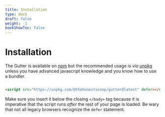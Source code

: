 ```yaml
---
title: Installation
type: docs
draft: false
weight: -1
bookShowToc: false
---
```



# **Installation**

The Gutter is available on [npm](https://www.npmjs.com/package/@thehonestscoop/gutter) but the recommended usage is _via_ [unpkg](https://unpkg.com/) unless you have advanced javascript knowledge and you know how to use a bundler.

```html

<script src="https://unpkg.com/@thehonestscoop/gutter@latest" defer></script>

```

Make sure you insert it below the closing `</body>` tag because it is imperative that the script runs _after_ the rest of your page is loaded. Be wary that not all legacy browsers recognize the `defer` statement.

